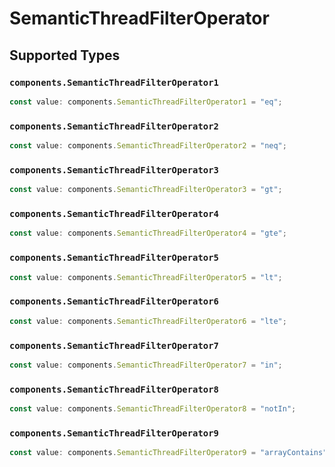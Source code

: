 # SemanticThreadFilterOperator


## Supported Types

### `components.SemanticThreadFilterOperator1`

```typescript
const value: components.SemanticThreadFilterOperator1 = "eq";
```

### `components.SemanticThreadFilterOperator2`

```typescript
const value: components.SemanticThreadFilterOperator2 = "neq";
```

### `components.SemanticThreadFilterOperator3`

```typescript
const value: components.SemanticThreadFilterOperator3 = "gt";
```

### `components.SemanticThreadFilterOperator4`

```typescript
const value: components.SemanticThreadFilterOperator4 = "gte";
```

### `components.SemanticThreadFilterOperator5`

```typescript
const value: components.SemanticThreadFilterOperator5 = "lt";
```

### `components.SemanticThreadFilterOperator6`

```typescript
const value: components.SemanticThreadFilterOperator6 = "lte";
```

### `components.SemanticThreadFilterOperator7`

```typescript
const value: components.SemanticThreadFilterOperator7 = "in";
```

### `components.SemanticThreadFilterOperator8`

```typescript
const value: components.SemanticThreadFilterOperator8 = "notIn";
```

### `components.SemanticThreadFilterOperator9`

```typescript
const value: components.SemanticThreadFilterOperator9 = "arrayContains";
```

